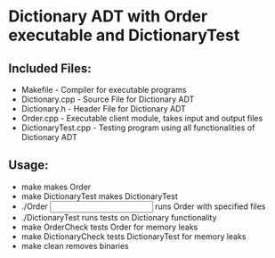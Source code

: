 # Dictionary ADT with Order executable and DictionaryTest

## Included Files:
- Makefile           - Compiler for executable programs
- Dictionary.cpp     - Source File for Dictionary ADT
- Dictionary.h       - Header File for Dictionary ADT
- Order.cpp          - Executable client module, takes input and output files
- DictionaryTest.cpp - Testing program using all functionalities of Dictionary ADT

## Usage:
- make                     	        makes Order
- make DictionaryTest			makes DictionaryTest
- ./Order <input> <output>	        runs Order with specified files
- ./DictionaryTest   		        runs tests on Dictionary functionality
- make OrderCheck	          	tests Order for memory leaks
- make DictionaryCheck                  tests DictionaryTest for memory leaks
- make clean                    	removes binaries
